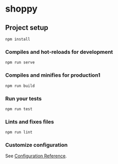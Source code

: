 # shoppy

## Project setup
```
npm install
```

### Compiles and hot-reloads for development
```
npm run serve
```

### Compiles and minifies for production1
```
npm run build
```

### Run your tests
```
npm run test
```

### Lints and fixes files
```
npm run lint
```

### Customize configuration
See [Configuration Reference](https://cli.vuejs.org/config/).
